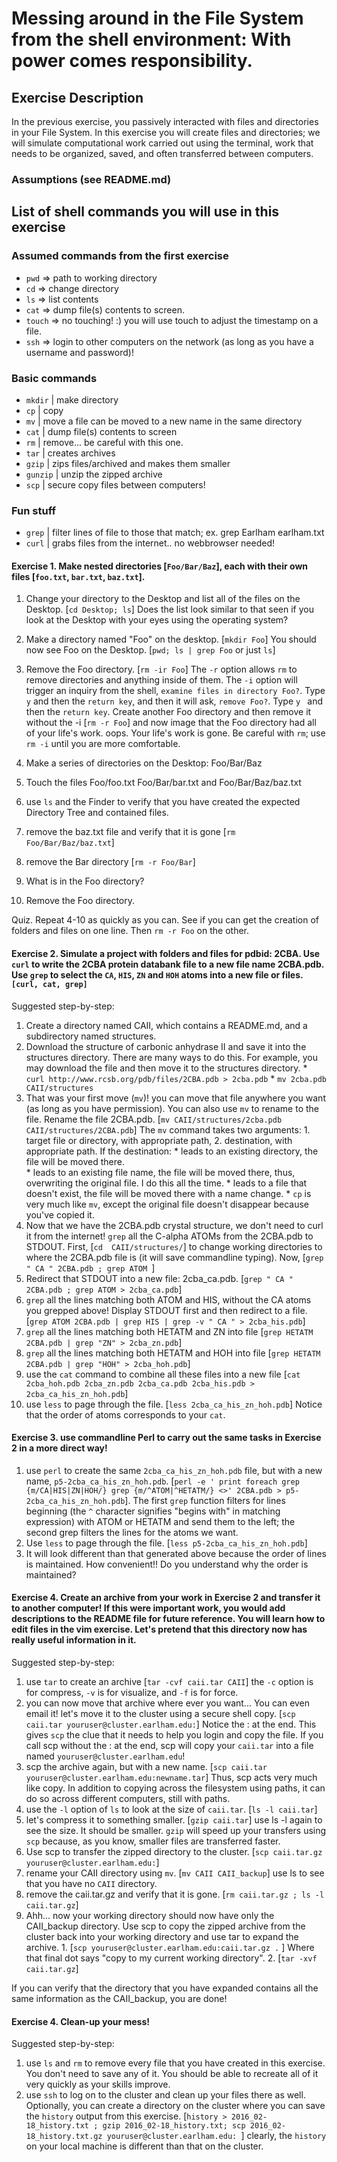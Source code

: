 # Messing around in the File System from the shell environment: With power comes responsibility. 

## Exercise Description
In the previous exercise, you passively interacted with files and directories in your File System. In this exercise you will create files and directories; we will simulate computational work carried out using the terminal, work that needs to be organized, saved, and often transferred between computers.  

### Assumptions (see README.md)

## List of shell commands you will use in this exercise 

### Assumed commands from the first exercise 
* `pwd`    => path to working directory
* `cd`     => change directory  
* `ls`     => list contents
* `cat`    => dump file(s) contents to screen.  
* `touch`  => no touching! :) you will use touch to adjust the timestamp on a file.
* `ssh`    => login to other computers on the network (as long as you have a username and password)! 

### Basic commands 
* `mkdir`  | make directory
* `cp`     | copy
* `mv`     | move a file can be moved to a new name in the same directory
* `cat`    | dump file(s) contents to screen
* `rm`     | remove... be careful with this one.
* `tar`    | creates archives
* `gzip`   | zips files/archived and makes them smaller
* `gunzip` | unzip the zipped archive
* `scp`    | secure copy files between computers!

### Fun stuff
* `grep`  | filter lines of file to those that match; ex. grep Earlham earlham.txt
* `curl`  | grabs files from the internet.. no webbrowser needed!

#### Exercise 1.  Make nested directories [`Foo/Bar/Baz`], each with their own files [`foo.txt`, `bar.txt`, `baz.txt`]. 

  1. Change your directory to the Desktop and list all of the files on the Desktop. [`cd Desktop; ls`]  Does the list look similar to that seen if you look at the Desktop with your eyes using the operating system?
  2. Make a directory named "Foo" on the desktop. [`mkdir Foo`] You should now see Foo on the Desktop. [`pwd; ls | grep Foo` or just `ls`] 
  3. Remove the Foo directory. [`rm -ir Foo`] The `-r` option allows `rm` to remove directories and anything inside of them. The `-i` option will trigger an inquiry from the shell, `examine files in directory Foo?`. Type `y` and then the `return key`,  and then it will ask, `remove Foo?`. Type `y ` and then the `return key`.  Create another Foo directory and then remove it without the -i [`rm -r Foo`] and now image that the Foo directory had all of your life's work. oops.  Your life's work is gone.  Be careful with `rm`; use `rm -i` until you are more comfortable.

  4. Make a series of directories on the Desktop:  Foo/Bar/Baz  
  5. Touch the files Foo/foo.txt  Foo/Bar/bar.txt and Foo/Bar/Baz/baz.txt
  6. use `ls` and the Finder to verify that you have created the expected Directory Tree and contained files.
  7. remove the baz.txt file and verify that it is gone [`rm Foo/Bar/Baz/baz.txt`]
  8. remove the Bar directory [`rm -r Foo/Bar`]
  9. What is in the Foo directory?
  10. Remove the Foo directory.

Quiz. Repeat 4-10 as quickly as you can.  See if you can get the creation of folders and files on one line.  Then `rm -r Foo` on the other.

#### Exercise 2.  Simulate a project with folders and files for pdbid: 2CBA.  Use `curl` to write the 2CBA protein databank file to a new file name 2CBA.pdb.  Use `grep` to select the `CA`, `HIS`, `ZN` and `HOH` atoms into a new file or files.  `[curl, cat, grep]`

Suggested step-by-step:
  1. Create a directory named CAII, which contains a README.md, and a subdirectory named structures. 
  2. Download the structure of carbonic anhydrase II and save it into the structures directory.  There are many ways to do this.  For example, you may download the file and then move it to the structures directory. 
    * `curl http://www.rcsb.org/pdb/files/2CBA.pdb > 2cba.pdb`
    * `mv 2cba.pdb CAII/structures`
  3. That was your first move (`mv`)!  you can move that file anywhere you want (as long as you have permission).  You can also use `mv` to rename to the file.  Rename the file 2CBA.pdb.  [`mv CAII/structures/2cba.pdb CAII/structures/2CBA.pdb`] The `mv` command takes two arguments: 1. target file or directory, with appropriate path, 2. destination, with appropriate path.  If the destination: 
    * leads to an existing directory, the file will be moved there.  
    * leads to an existing file name, the file will be moved there, thus, overwriting the original file.  I do this all the time.
    * leads to a file that doesn't exist, the file will be moved there with a name change.
    * `cp` is very much like `mv`, except the original file doesn't disappear because you've copied it.
  4. Now that we have the 2CBA.pdb crystal structure, we don't need to curl it from the internet!  `grep` all the C-alpha ATOMs from the 2CBA.pdb to STDOUT. First, [`cd  CAII/structures/`] to change working directories to where the 2CBA.pdb file is (it will save commandline typing). Now, [`grep " CA " 2CBA.pdb ; grep ATOM `]
  5. Redirect that STDOUT into a new file: 2cba\_ca.pdb.  [`grep " CA " 2CBA.pdb ; grep ATOM > 2cba_ca.pdb`]
  6. `grep` all the lines matching both ATOM and HIS, without the CA atoms you grepped above! Display STDOUT first and then redirect to a file. [`grep ATOM 2CBA.pdb | grep HIS | grep -v " CA " > 2cba_his.pdb`]
  7. `grep` all the lines matching both HETATM and ZN into file [`grep HETATM 2CBA.pdb | grep "ZN" > 2cba_zn.pdb`] 
  8. `grep` all the lines matching both HETATM and HOH into file [`grep HETATM 2CBA.pdb | grep "HOH" > 2cba_hoh.pdb`]
  9. use the `cat` command to combine all these files into a new file [`cat 2cba_hoh.pdb 2cba_zn.pdb 2cba_ca.pdb 2cba_his.pdb > 2cba_ca_his_zn_hoh.pdb`]
 10. use `less` to page through the file. [`less 2cba_ca_his_zn_hoh.pdb`]  Notice that the order of atoms corresponds to your `cat`.

#### Exercise 3. use commandline Perl to carry out the same tasks in Exercise 2 in a more direct way!

  1. use `perl` to create the same `2cba_ca_his_zn_hoh.pdb` file, but with a new name, `p5-2cba_ca_his_zn_hoh.pdb`. [`perl -e ' print foreach grep {m/CA|HIS|ZN|HOH/} grep {m/^ATOM|^HETATM/} <>' 2CBA.pdb > p5-2cba_ca_his_zn_hoh.pdb`].  The first `grep` function filters for lines beginning (the `^` character signifies "begins with" in matching expression) with ATOM or HETATM and send them to the left; the second grep filters the lines for the atoms we want. 
  2. Use `less` to page through the file. [`less p5-2cba_ca_his_zn_hoh.pdb`]
  3. It will look different than that generated above because the order of lines is maintained.  How convenient!! Do you understand why the order is maintained?

#### Exercise 4. Create an archive from your work in Exercise 2 and transfer it to another computer! If this were important work, you would add descriptions to the README file for future reference.  You will learn how to edit files in the vim exercise.  Let's pretend that this directory now has really useful information in it.

Suggested step-by-step:
  1. use `tar` to create an archive [`tar -cvf caii.tar CAII`]  the `-c` option is for compress, `-v` is for visualize, and `-f` is for force.  
  2. you can now move that archive where ever you want... You can even email it!  let's move it to the cluster using a secure shell copy. [`scp caii.tar youruser@cluster.earlham.edu:`] Notice the : at the end.  This gives `scp` the clue that it needs to help you login and copy the file.  If you call scp without the : at the end, scp will copy your `caii.tar` into a file named `youruser@cluster.earlham.edu`!
  3. scp the archive again, but with a new name. [`scp caii.tar youruser@cluster.earlham.edu:newname.tar`] Thus, scp acts very much like copy. In addition to copying across the filesystem using paths, it can do so across different computers, still with paths.
  4. use the `-l` option of `ls` to look at the size of `caii.tar`. [`ls -l caii.tar`] 
  5. let's compress it to something smaller.  [`gzip caii.tar`]  use ls -l again to see the size.  It should be smaller. `gzip` will speed up your transfers using `scp` because, as you know, smaller files are transferred faster.
  6. Use scp to transfer the zipped directory to the cluster. [`scp caii.tar.gz youruser@cluster.earlham.edu:`]
  7. rename your CAII directory using `mv`. [`mv CAII CAII_backup`] use ls to see that you have no `CAII` directory.  
  8. remove the caii.tar.gz and verify that it is gone. [`rm caii.tar.gz ; ls -l caii.tar.gz`] 
  9. Ahh... now your working directory should now have only the CAII_backup directory.  Use scp to copy the zipped archive from the cluster back into your working directory and use tar to expand the archive. 1. [`scp youruser@cluster.earlham.edu:caii.tar.gz .` ] Where that final dot says "copy to my current working directory". 2. [`tar -xvf caii.tar.gz`]  

If you can verify that the directory that you have expanded contains all the same information as the CAII_backup, you are done!

#### Exercise 4. Clean-up your mess!
Suggested step-by-step:
  1. use `ls` and `rm` to remove every file that you have created in this exercise.  You don't need to save any of it.  You should be able to recreate all of it very quickly as your skills improve.
  2. use `ssh` to log on to the cluster and clean up your files there as well.  Optionally, you can create a directory on the cluster where you can save the `history` output from this exercise. [`history > 2016_02-18_history.txt ; gzip 2016_02-18_history.txt; scp 2016_02-18_history.txt.gz youruser@cluster.earlham.edu: `]  clearly, the `history` on your local machine is different than that on the cluster.

